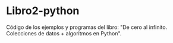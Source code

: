 # Libro2-python
Código de los ejemplos y programas del libro: "De cero al infinito. Colecciones de datos + algoritmos en Python".
